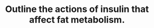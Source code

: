 ---
title: "Outline the actions of insulin that affect fat metabolism."
entityType: SAQ
exam: PEX
college: ANZCA
year: 2000
sitting: B
question: 07
passRate: 28
EC_expectedDomains:
- "Main points expected were: Decreased fat utilisation due to increased intracellular availability of glucose, Increased production of fat which occurs mostly in the liver, Increased uptake of free fatty acids by fat cells, Increased storage of fat, Decreased breakdown of fat. Some details of these processes were required. For example, in the liver, increased glucose uptake by hepatic cells via activation of glucokinase leads to glucose phosphorylation and glucose trapping in the liver. Initially, glucose is utilised in glycogen production, but excess glucose is broken down via the glycolytic pathway to form pyruvate which is converted to acetylCoA, the substrate for free fatty acids. Free fatty acids are transported in the blood as triglyceride, incorporated in lipoprotein complexes. Insulin increases activity of endothelial lipoprotein lipase, thereby increasing the absorption of free fatty acids into fat cells. Insulin also inhibits hormone sensitive lipase, inhibiting the breakdown of triglyceride in fat cells. Insulin promotes uptake of glucose into fat cells where it is utilised for glycerol synthesis."
EC_extraCredit:
- "Additional marks were awarded for greater detail and for some quantification of the processes involved. Similarly, additional marks were given for mention of insulin’s effect on citrate, isocitrate and carboxylase."
---